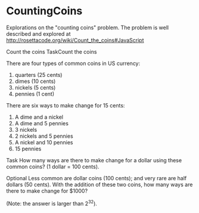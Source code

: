 # CountingCoins
Explorations on the "counting coins" problem.  The problem is well described and explored at <a href="http://rosettacode.org/wiki/Count_the_coins#JavaScript">http://rosettacode.org/wiki/Count_the_coins#JavaScript</a>

Count the coins
TaskCount the coins

There are four types of common coins in   US   currency:

<ol>
  <li>quarters   (25 cents)</li>
  <li>dimes   (10 cents)</li>
  <li>nickels   (5 cents) </li>
  <li>pennies   (1 cent)</li>
</ol>

There are six ways to make change for 15 cents:

<ol>
  <li>A dime and a nickel</li>
  <li>A dime and 5 pennies</li>
  <li>3 nickels</li>
  <li>2 nickels and 5 pennies</li>
  <li>A nickel and 10 pennies</li>
  <li>15 pennies</li>
</ol>

Task
How many ways are there to make change for a dollar using these common coins?     (1 dollar = 100 cents).


Optional
Less common are dollar coins (100 cents);   and very rare are half dollars (50 cents).   With the addition of these two coins, how many ways are there to make change for $1000?

(Note:   the answer is larger than   2<sup>32</sup>).

